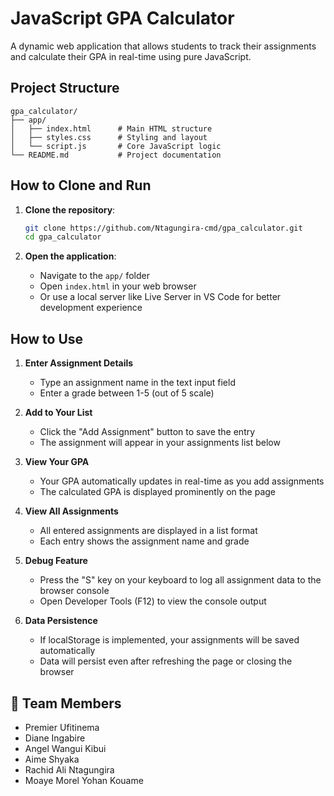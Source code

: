 # JavaScript GPA Calculator

A dynamic web application that allows students to track their assignments and calculate their GPA in real-time using pure JavaScript.

## Project Structure

```
gpa_calculator/
├── app/
│   ├── index.html      # Main HTML structure
│   ├── styles.css      # Styling and layout
│   └── script.js       # Core JavaScript logic
└── README.md           # Project documentation
```

## How to Clone and Run

1. **Clone the repository**:

   ```bash
   git clone https://github.com/Ntagungira-cmd/gpa_calculator.git
   cd gpa_calculator
   ```

2. **Open the application**:
   - Navigate to the `app/` folder
   - Open `index.html` in your web browser
   - Or use a local server like Live Server in VS Code for better development experience

## How to Use

1. **Enter Assignment Details**

   - Type an assignment name in the text input field
   - Enter a grade between 1-5 (out of 5 scale)

2. **Add to Your List**

   - Click the "Add Assignment" button to save the entry
   - The assignment will appear in your assignments list below

3. **View Your GPA**

   - Your GPA automatically updates in real-time as you add assignments
   - The calculated GPA is displayed prominently on the page

4. **View All Assignments**

   - All entered assignments are displayed in a list format
   - Each entry shows the assignment name and grade

5. **Debug Feature**

   - Press the "S" key on your keyboard to log all assignment data to the browser console
   - Open Developer Tools (F12) to view the console output

6. **Data Persistence**
   - If localStorage is implemented, your assignments will be saved automatically
   - Data will persist even after refreshing the page or closing the browser

## 👥 Team Members

- Premier Ufitinema
- Diane Ingabire
- Angel Wangui Kibui
- Aime Shyaka
- Rachid Ali Ntagungira
- Moaye Morel Yohan Kouame
